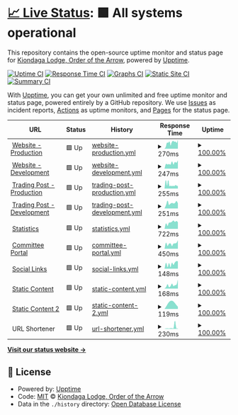 # [📈 Live Status](https://status.kiondaga.org): <!--live status--> **🟩 All systems operational**

This repository contains the open-source uptime monitor and status page for [Kiondaga Lodge, Order of the Arrow](https://kiondaga.org), powered by [Upptime](https://github.com/upptime/upptime).

[![Uptime CI](https://github.com/kiondaga/status/workflows/Uptime%20CI/badge.svg)](https://github.com/kiondaga/status/actions?query=workflow%3A%22Uptime+CI%22)
[![Response Time CI](https://github.com/kiondaga/status/workflows/Response%20Time%20CI/badge.svg)](https://github.com/kiondaga/status/actions?query=workflow%3A%22Response+Time+CI%22)
[![Graphs CI](https://github.com/kiondaga/status/workflows/Graphs%20CI/badge.svg)](https://github.com/kiondaga/status/actions?query=workflow%3A%22Graphs+CI%22)
[![Static Site CI](https://github.com/kiondaga/status/workflows/Static%20Site%20CI/badge.svg)](https://github.com/kiondaga/status/actions?query=workflow%3A%22Static+Site+CI%22)
[![Summary CI](https://github.com/kiondaga/status/workflows/Summary%20CI/badge.svg)](https://github.com/kiondaga/status/actions?query=workflow%3A%22Summary+CI%22)

With [Upptime](https://upptime.js.org), you can get your own unlimited and free uptime monitor and status page, powered entirely by a GitHub repository. We use [Issues](https://github.com/kiondaga/status/issues) as incident reports, [Actions](https://github.com/kiondaga/status/actions) as uptime monitors, and [Pages](https://status.kiondaga.org) for the status page.

<!--start: status pages-->
<!-- This summary is generated by Upptime (https://github.com/upptime/upptime) -->
<!-- Do not edit this manually, your changes will be overwritten -->
<!-- prettier-ignore -->
| URL | Status | History | Response Time | Uptime |
| --- | ------ | ------- | ------------- | ------ |
| <img alt="" src="https://content.kiondaga.org/brand/Trademark/cropped-OA_Trademark-10-180x180.png" height="13"> [Website - Production](https://kiondaga.org) | 🟩 Up | [website-production.yml](https://github.com/kiondaga/status/commits/HEAD/history/website-production.yml) | <details><summary><img alt="Response time graph" src="./graphs/website-production/response-time-week.png" height="20"> 270ms</summary><br><a href="https://status.kiondaga.org/history/website-production"><img alt="Response time 390" src="https://img.shields.io/endpoint?url=https%3A%2F%2Fraw.githubusercontent.com%2Fkiondaga%2Fstatus%2FHEAD%2Fapi%2Fwebsite-production%2Fresponse-time.json"></a><br><a href="https://status.kiondaga.org/history/website-production"><img alt="24-hour response time 188" src="https://img.shields.io/endpoint?url=https%3A%2F%2Fraw.githubusercontent.com%2Fkiondaga%2Fstatus%2FHEAD%2Fapi%2Fwebsite-production%2Fresponse-time-day.json"></a><br><a href="https://status.kiondaga.org/history/website-production"><img alt="7-day response time 270" src="https://img.shields.io/endpoint?url=https%3A%2F%2Fraw.githubusercontent.com%2Fkiondaga%2Fstatus%2FHEAD%2Fapi%2Fwebsite-production%2Fresponse-time-week.json"></a><br><a href="https://status.kiondaga.org/history/website-production"><img alt="30-day response time 317" src="https://img.shields.io/endpoint?url=https%3A%2F%2Fraw.githubusercontent.com%2Fkiondaga%2Fstatus%2FHEAD%2Fapi%2Fwebsite-production%2Fresponse-time-month.json"></a><br><a href="https://status.kiondaga.org/history/website-production"><img alt="1-year response time 390" src="https://img.shields.io/endpoint?url=https%3A%2F%2Fraw.githubusercontent.com%2Fkiondaga%2Fstatus%2FHEAD%2Fapi%2Fwebsite-production%2Fresponse-time-year.json"></a></details> | <details><summary><a href="https://status.kiondaga.org/history/website-production">100.00%</a></summary><a href="https://status.kiondaga.org/history/website-production"><img alt="All-time uptime 99.97%" src="https://img.shields.io/endpoint?url=https%3A%2F%2Fraw.githubusercontent.com%2Fkiondaga%2Fstatus%2FHEAD%2Fapi%2Fwebsite-production%2Fuptime.json"></a><br><a href="https://status.kiondaga.org/history/website-production"><img alt="24-hour uptime 100.00%" src="https://img.shields.io/endpoint?url=https%3A%2F%2Fraw.githubusercontent.com%2Fkiondaga%2Fstatus%2FHEAD%2Fapi%2Fwebsite-production%2Fuptime-day.json"></a><br><a href="https://status.kiondaga.org/history/website-production"><img alt="7-day uptime 100.00%" src="https://img.shields.io/endpoint?url=https%3A%2F%2Fraw.githubusercontent.com%2Fkiondaga%2Fstatus%2FHEAD%2Fapi%2Fwebsite-production%2Fuptime-week.json"></a><br><a href="https://status.kiondaga.org/history/website-production"><img alt="30-day uptime 100.00%" src="https://img.shields.io/endpoint?url=https%3A%2F%2Fraw.githubusercontent.com%2Fkiondaga%2Fstatus%2FHEAD%2Fapi%2Fwebsite-production%2Fuptime-month.json"></a><br><a href="https://status.kiondaga.org/history/website-production"><img alt="1-year uptime 99.97%" src="https://img.shields.io/endpoint?url=https%3A%2F%2Fraw.githubusercontent.com%2Fkiondaga%2Fstatus%2FHEAD%2Fapi%2Fwebsite-production%2Fuptime-year.json"></a></details>
| <img alt="" src="https://content.kiondaga.org/brand/Trademark/cropped-OA_Trademark-10-180x180.png" height="13"> [Website - Development](https://dev.kiondaga.org/.well-known/ping.html) | 🟩 Up | [website-development.yml](https://github.com/kiondaga/status/commits/HEAD/history/website-development.yml) | <details><summary><img alt="Response time graph" src="./graphs/website-development/response-time-week.png" height="20"> 247ms</summary><br><a href="https://status.kiondaga.org/history/website-development"><img alt="Response time 432" src="https://img.shields.io/endpoint?url=https%3A%2F%2Fraw.githubusercontent.com%2Fkiondaga%2Fstatus%2FHEAD%2Fapi%2Fwebsite-development%2Fresponse-time.json"></a><br><a href="https://status.kiondaga.org/history/website-development"><img alt="24-hour response time 294" src="https://img.shields.io/endpoint?url=https%3A%2F%2Fraw.githubusercontent.com%2Fkiondaga%2Fstatus%2FHEAD%2Fapi%2Fwebsite-development%2Fresponse-time-day.json"></a><br><a href="https://status.kiondaga.org/history/website-development"><img alt="7-day response time 247" src="https://img.shields.io/endpoint?url=https%3A%2F%2Fraw.githubusercontent.com%2Fkiondaga%2Fstatus%2FHEAD%2Fapi%2Fwebsite-development%2Fresponse-time-week.json"></a><br><a href="https://status.kiondaga.org/history/website-development"><img alt="30-day response time 259" src="https://img.shields.io/endpoint?url=https%3A%2F%2Fraw.githubusercontent.com%2Fkiondaga%2Fstatus%2FHEAD%2Fapi%2Fwebsite-development%2Fresponse-time-month.json"></a><br><a href="https://status.kiondaga.org/history/website-development"><img alt="1-year response time 432" src="https://img.shields.io/endpoint?url=https%3A%2F%2Fraw.githubusercontent.com%2Fkiondaga%2Fstatus%2FHEAD%2Fapi%2Fwebsite-development%2Fresponse-time-year.json"></a></details> | <details><summary><a href="https://status.kiondaga.org/history/website-development">100.00%</a></summary><a href="https://status.kiondaga.org/history/website-development"><img alt="All-time uptime 99.93%" src="https://img.shields.io/endpoint?url=https%3A%2F%2Fraw.githubusercontent.com%2Fkiondaga%2Fstatus%2FHEAD%2Fapi%2Fwebsite-development%2Fuptime.json"></a><br><a href="https://status.kiondaga.org/history/website-development"><img alt="24-hour uptime 100.00%" src="https://img.shields.io/endpoint?url=https%3A%2F%2Fraw.githubusercontent.com%2Fkiondaga%2Fstatus%2FHEAD%2Fapi%2Fwebsite-development%2Fuptime-day.json"></a><br><a href="https://status.kiondaga.org/history/website-development"><img alt="7-day uptime 100.00%" src="https://img.shields.io/endpoint?url=https%3A%2F%2Fraw.githubusercontent.com%2Fkiondaga%2Fstatus%2FHEAD%2Fapi%2Fwebsite-development%2Fuptime-week.json"></a><br><a href="https://status.kiondaga.org/history/website-development"><img alt="30-day uptime 100.00%" src="https://img.shields.io/endpoint?url=https%3A%2F%2Fraw.githubusercontent.com%2Fkiondaga%2Fstatus%2FHEAD%2Fapi%2Fwebsite-development%2Fuptime-month.json"></a><br><a href="https://status.kiondaga.org/history/website-development"><img alt="1-year uptime 99.96%" src="https://img.shields.io/endpoint?url=https%3A%2F%2Fraw.githubusercontent.com%2Fkiondaga%2Fstatus%2FHEAD%2Fapi%2Fwebsite-development%2Fuptime-year.json"></a></details>
| <img alt="" src="https://content.kiondaga.org/brand/Trademark/cropped-OA_Trademark-10-180x180.png" height="13"> [Trading Post - Production](https://tradingpost.kiondaga.org) | 🟩 Up | [trading-post-production.yml](https://github.com/kiondaga/status/commits/HEAD/history/trading-post-production.yml) | <details><summary><img alt="Response time graph" src="./graphs/trading-post-production/response-time-week.png" height="20"> 255ms</summary><br><a href="https://status.kiondaga.org/history/trading-post-production"><img alt="Response time 452" src="https://img.shields.io/endpoint?url=https%3A%2F%2Fraw.githubusercontent.com%2Fkiondaga%2Fstatus%2FHEAD%2Fapi%2Ftrading-post-production%2Fresponse-time.json"></a><br><a href="https://status.kiondaga.org/history/trading-post-production"><img alt="24-hour response time 368" src="https://img.shields.io/endpoint?url=https%3A%2F%2Fraw.githubusercontent.com%2Fkiondaga%2Fstatus%2FHEAD%2Fapi%2Ftrading-post-production%2Fresponse-time-day.json"></a><br><a href="https://status.kiondaga.org/history/trading-post-production"><img alt="7-day response time 255" src="https://img.shields.io/endpoint?url=https%3A%2F%2Fraw.githubusercontent.com%2Fkiondaga%2Fstatus%2FHEAD%2Fapi%2Ftrading-post-production%2Fresponse-time-week.json"></a><br><a href="https://status.kiondaga.org/history/trading-post-production"><img alt="30-day response time 282" src="https://img.shields.io/endpoint?url=https%3A%2F%2Fraw.githubusercontent.com%2Fkiondaga%2Fstatus%2FHEAD%2Fapi%2Ftrading-post-production%2Fresponse-time-month.json"></a><br><a href="https://status.kiondaga.org/history/trading-post-production"><img alt="1-year response time 452" src="https://img.shields.io/endpoint?url=https%3A%2F%2Fraw.githubusercontent.com%2Fkiondaga%2Fstatus%2FHEAD%2Fapi%2Ftrading-post-production%2Fresponse-time-year.json"></a></details> | <details><summary><a href="https://status.kiondaga.org/history/trading-post-production">100.00%</a></summary><a href="https://status.kiondaga.org/history/trading-post-production"><img alt="All-time uptime 99.95%" src="https://img.shields.io/endpoint?url=https%3A%2F%2Fraw.githubusercontent.com%2Fkiondaga%2Fstatus%2FHEAD%2Fapi%2Ftrading-post-production%2Fuptime.json"></a><br><a href="https://status.kiondaga.org/history/trading-post-production"><img alt="24-hour uptime 100.00%" src="https://img.shields.io/endpoint?url=https%3A%2F%2Fraw.githubusercontent.com%2Fkiondaga%2Fstatus%2FHEAD%2Fapi%2Ftrading-post-production%2Fuptime-day.json"></a><br><a href="https://status.kiondaga.org/history/trading-post-production"><img alt="7-day uptime 100.00%" src="https://img.shields.io/endpoint?url=https%3A%2F%2Fraw.githubusercontent.com%2Fkiondaga%2Fstatus%2FHEAD%2Fapi%2Ftrading-post-production%2Fuptime-week.json"></a><br><a href="https://status.kiondaga.org/history/trading-post-production"><img alt="30-day uptime 100.00%" src="https://img.shields.io/endpoint?url=https%3A%2F%2Fraw.githubusercontent.com%2Fkiondaga%2Fstatus%2FHEAD%2Fapi%2Ftrading-post-production%2Fuptime-month.json"></a><br><a href="https://status.kiondaga.org/history/trading-post-production"><img alt="1-year uptime 99.96%" src="https://img.shields.io/endpoint?url=https%3A%2F%2Fraw.githubusercontent.com%2Fkiondaga%2Fstatus%2FHEAD%2Fapi%2Ftrading-post-production%2Fuptime-year.json"></a></details>
| <img alt="" src="https://content.kiondaga.org/brand/Trademark/cropped-OA_Trademark-10-180x180.png" height="13"> [Trading Post - Development](https://dev-tradingpost.kiondaga.org/.well-known/ping.html) | 🟩 Up | [trading-post-development.yml](https://github.com/kiondaga/status/commits/HEAD/history/trading-post-development.yml) | <details><summary><img alt="Response time graph" src="./graphs/trading-post-development/response-time-week.png" height="20"> 251ms</summary><br><a href="https://status.kiondaga.org/history/trading-post-development"><img alt="Response time 359" src="https://img.shields.io/endpoint?url=https%3A%2F%2Fraw.githubusercontent.com%2Fkiondaga%2Fstatus%2FHEAD%2Fapi%2Ftrading-post-development%2Fresponse-time.json"></a><br><a href="https://status.kiondaga.org/history/trading-post-development"><img alt="24-hour response time 267" src="https://img.shields.io/endpoint?url=https%3A%2F%2Fraw.githubusercontent.com%2Fkiondaga%2Fstatus%2FHEAD%2Fapi%2Ftrading-post-development%2Fresponse-time-day.json"></a><br><a href="https://status.kiondaga.org/history/trading-post-development"><img alt="7-day response time 251" src="https://img.shields.io/endpoint?url=https%3A%2F%2Fraw.githubusercontent.com%2Fkiondaga%2Fstatus%2FHEAD%2Fapi%2Ftrading-post-development%2Fresponse-time-week.json"></a><br><a href="https://status.kiondaga.org/history/trading-post-development"><img alt="30-day response time 247" src="https://img.shields.io/endpoint?url=https%3A%2F%2Fraw.githubusercontent.com%2Fkiondaga%2Fstatus%2FHEAD%2Fapi%2Ftrading-post-development%2Fresponse-time-month.json"></a><br><a href="https://status.kiondaga.org/history/trading-post-development"><img alt="1-year response time 359" src="https://img.shields.io/endpoint?url=https%3A%2F%2Fraw.githubusercontent.com%2Fkiondaga%2Fstatus%2FHEAD%2Fapi%2Ftrading-post-development%2Fresponse-time-year.json"></a></details> | <details><summary><a href="https://status.kiondaga.org/history/trading-post-development">100.00%</a></summary><a href="https://status.kiondaga.org/history/trading-post-development"><img alt="All-time uptime 99.99%" src="https://img.shields.io/endpoint?url=https%3A%2F%2Fraw.githubusercontent.com%2Fkiondaga%2Fstatus%2FHEAD%2Fapi%2Ftrading-post-development%2Fuptime.json"></a><br><a href="https://status.kiondaga.org/history/trading-post-development"><img alt="24-hour uptime 100.00%" src="https://img.shields.io/endpoint?url=https%3A%2F%2Fraw.githubusercontent.com%2Fkiondaga%2Fstatus%2FHEAD%2Fapi%2Ftrading-post-development%2Fuptime-day.json"></a><br><a href="https://status.kiondaga.org/history/trading-post-development"><img alt="7-day uptime 100.00%" src="https://img.shields.io/endpoint?url=https%3A%2F%2Fraw.githubusercontent.com%2Fkiondaga%2Fstatus%2FHEAD%2Fapi%2Ftrading-post-development%2Fuptime-week.json"></a><br><a href="https://status.kiondaga.org/history/trading-post-development"><img alt="30-day uptime 100.00%" src="https://img.shields.io/endpoint?url=https%3A%2F%2Fraw.githubusercontent.com%2Fkiondaga%2Fstatus%2FHEAD%2Fapi%2Ftrading-post-development%2Fuptime-month.json"></a><br><a href="https://status.kiondaga.org/history/trading-post-development"><img alt="1-year uptime 99.99%" src="https://img.shields.io/endpoint?url=https%3A%2F%2Fraw.githubusercontent.com%2Fkiondaga%2Fstatus%2FHEAD%2Fapi%2Ftrading-post-development%2Fuptime-year.json"></a></details>
| <img alt="" src="https://content.kiondaga.org/brand/Trademark/cropped-OA_Trademark-10-180x180.png" height="13"> [Statistics](https://stats.kiondaga.org) | 🟩 Up | [statistics.yml](https://github.com/kiondaga/status/commits/HEAD/history/statistics.yml) | <details><summary><img alt="Response time graph" src="./graphs/statistics/response-time-week.png" height="20"> 722ms</summary><br><a href="https://status.kiondaga.org/history/statistics"><img alt="Response time 779" src="https://img.shields.io/endpoint?url=https%3A%2F%2Fraw.githubusercontent.com%2Fkiondaga%2Fstatus%2FHEAD%2Fapi%2Fstatistics%2Fresponse-time.json"></a><br><a href="https://status.kiondaga.org/history/statistics"><img alt="24-hour response time 832" src="https://img.shields.io/endpoint?url=https%3A%2F%2Fraw.githubusercontent.com%2Fkiondaga%2Fstatus%2FHEAD%2Fapi%2Fstatistics%2Fresponse-time-day.json"></a><br><a href="https://status.kiondaga.org/history/statistics"><img alt="7-day response time 722" src="https://img.shields.io/endpoint?url=https%3A%2F%2Fraw.githubusercontent.com%2Fkiondaga%2Fstatus%2FHEAD%2Fapi%2Fstatistics%2Fresponse-time-week.json"></a><br><a href="https://status.kiondaga.org/history/statistics"><img alt="30-day response time 695" src="https://img.shields.io/endpoint?url=https%3A%2F%2Fraw.githubusercontent.com%2Fkiondaga%2Fstatus%2FHEAD%2Fapi%2Fstatistics%2Fresponse-time-month.json"></a><br><a href="https://status.kiondaga.org/history/statistics"><img alt="1-year response time 779" src="https://img.shields.io/endpoint?url=https%3A%2F%2Fraw.githubusercontent.com%2Fkiondaga%2Fstatus%2FHEAD%2Fapi%2Fstatistics%2Fresponse-time-year.json"></a></details> | <details><summary><a href="https://status.kiondaga.org/history/statistics">100.00%</a></summary><a href="https://status.kiondaga.org/history/statistics"><img alt="All-time uptime 99.96%" src="https://img.shields.io/endpoint?url=https%3A%2F%2Fraw.githubusercontent.com%2Fkiondaga%2Fstatus%2FHEAD%2Fapi%2Fstatistics%2Fuptime.json"></a><br><a href="https://status.kiondaga.org/history/statistics"><img alt="24-hour uptime 100.00%" src="https://img.shields.io/endpoint?url=https%3A%2F%2Fraw.githubusercontent.com%2Fkiondaga%2Fstatus%2FHEAD%2Fapi%2Fstatistics%2Fuptime-day.json"></a><br><a href="https://status.kiondaga.org/history/statistics"><img alt="7-day uptime 100.00%" src="https://img.shields.io/endpoint?url=https%3A%2F%2Fraw.githubusercontent.com%2Fkiondaga%2Fstatus%2FHEAD%2Fapi%2Fstatistics%2Fuptime-week.json"></a><br><a href="https://status.kiondaga.org/history/statistics"><img alt="30-day uptime 100.00%" src="https://img.shields.io/endpoint?url=https%3A%2F%2Fraw.githubusercontent.com%2Fkiondaga%2Fstatus%2FHEAD%2Fapi%2Fstatistics%2Fuptime-month.json"></a><br><a href="https://status.kiondaga.org/history/statistics"><img alt="1-year uptime 99.97%" src="https://img.shields.io/endpoint?url=https%3A%2F%2Fraw.githubusercontent.com%2Fkiondaga%2Fstatus%2FHEAD%2Fapi%2Fstatistics%2Fuptime-year.json"></a></details>
| <img alt="" src="https://content.kiondaga.org/brand/Trademark/cropped-OA_Trademark-10-180x180.png" height="13"> [Committee Portal](https://portal.kiondaga.org) | 🟩 Up | [committee-portal.yml](https://github.com/kiondaga/status/commits/HEAD/history/committee-portal.yml) | <details><summary><img alt="Response time graph" src="./graphs/committee-portal/response-time-week.png" height="20"> 450ms</summary><br><a href="https://status.kiondaga.org/history/committee-portal"><img alt="Response time 562" src="https://img.shields.io/endpoint?url=https%3A%2F%2Fraw.githubusercontent.com%2Fkiondaga%2Fstatus%2FHEAD%2Fapi%2Fcommittee-portal%2Fresponse-time.json"></a><br><a href="https://status.kiondaga.org/history/committee-portal"><img alt="24-hour response time 396" src="https://img.shields.io/endpoint?url=https%3A%2F%2Fraw.githubusercontent.com%2Fkiondaga%2Fstatus%2FHEAD%2Fapi%2Fcommittee-portal%2Fresponse-time-day.json"></a><br><a href="https://status.kiondaga.org/history/committee-portal"><img alt="7-day response time 450" src="https://img.shields.io/endpoint?url=https%3A%2F%2Fraw.githubusercontent.com%2Fkiondaga%2Fstatus%2FHEAD%2Fapi%2Fcommittee-portal%2Fresponse-time-week.json"></a><br><a href="https://status.kiondaga.org/history/committee-portal"><img alt="30-day response time 418" src="https://img.shields.io/endpoint?url=https%3A%2F%2Fraw.githubusercontent.com%2Fkiondaga%2Fstatus%2FHEAD%2Fapi%2Fcommittee-portal%2Fresponse-time-month.json"></a><br><a href="https://status.kiondaga.org/history/committee-portal"><img alt="1-year response time 562" src="https://img.shields.io/endpoint?url=https%3A%2F%2Fraw.githubusercontent.com%2Fkiondaga%2Fstatus%2FHEAD%2Fapi%2Fcommittee-portal%2Fresponse-time-year.json"></a></details> | <details><summary><a href="https://status.kiondaga.org/history/committee-portal">100.00%</a></summary><a href="https://status.kiondaga.org/history/committee-portal"><img alt="All-time uptime 100.00%" src="https://img.shields.io/endpoint?url=https%3A%2F%2Fraw.githubusercontent.com%2Fkiondaga%2Fstatus%2FHEAD%2Fapi%2Fcommittee-portal%2Fuptime.json"></a><br><a href="https://status.kiondaga.org/history/committee-portal"><img alt="24-hour uptime 100.00%" src="https://img.shields.io/endpoint?url=https%3A%2F%2Fraw.githubusercontent.com%2Fkiondaga%2Fstatus%2FHEAD%2Fapi%2Fcommittee-portal%2Fuptime-day.json"></a><br><a href="https://status.kiondaga.org/history/committee-portal"><img alt="7-day uptime 100.00%" src="https://img.shields.io/endpoint?url=https%3A%2F%2Fraw.githubusercontent.com%2Fkiondaga%2Fstatus%2FHEAD%2Fapi%2Fcommittee-portal%2Fuptime-week.json"></a><br><a href="https://status.kiondaga.org/history/committee-portal"><img alt="30-day uptime 100.00%" src="https://img.shields.io/endpoint?url=https%3A%2F%2Fraw.githubusercontent.com%2Fkiondaga%2Fstatus%2FHEAD%2Fapi%2Fcommittee-portal%2Fuptime-month.json"></a><br><a href="https://status.kiondaga.org/history/committee-portal"><img alt="1-year uptime 100.00%" src="https://img.shields.io/endpoint?url=https%3A%2F%2Fraw.githubusercontent.com%2Fkiondaga%2Fstatus%2FHEAD%2Fapi%2Fcommittee-portal%2Fuptime-year.json"></a></details>
| <img alt="" src="https://content.kiondaga.org/brand/Trademark/cropped-OA_Trademark-10-180x180.png" height="13"> [Social Links](https://social.kiondaga.org) | 🟩 Up | [social-links.yml](https://github.com/kiondaga/status/commits/HEAD/history/social-links.yml) | <details><summary><img alt="Response time graph" src="./graphs/social-links/response-time-week.png" height="20"> 148ms</summary><br><a href="https://status.kiondaga.org/history/social-links"><img alt="Response time 130" src="https://img.shields.io/endpoint?url=https%3A%2F%2Fraw.githubusercontent.com%2Fkiondaga%2Fstatus%2FHEAD%2Fapi%2Fsocial-links%2Fresponse-time.json"></a><br><a href="https://status.kiondaga.org/history/social-links"><img alt="24-hour response time 250" src="https://img.shields.io/endpoint?url=https%3A%2F%2Fraw.githubusercontent.com%2Fkiondaga%2Fstatus%2FHEAD%2Fapi%2Fsocial-links%2Fresponse-time-day.json"></a><br><a href="https://status.kiondaga.org/history/social-links"><img alt="7-day response time 148" src="https://img.shields.io/endpoint?url=https%3A%2F%2Fraw.githubusercontent.com%2Fkiondaga%2Fstatus%2FHEAD%2Fapi%2Fsocial-links%2Fresponse-time-week.json"></a><br><a href="https://status.kiondaga.org/history/social-links"><img alt="30-day response time 117" src="https://img.shields.io/endpoint?url=https%3A%2F%2Fraw.githubusercontent.com%2Fkiondaga%2Fstatus%2FHEAD%2Fapi%2Fsocial-links%2Fresponse-time-month.json"></a><br><a href="https://status.kiondaga.org/history/social-links"><img alt="1-year response time 130" src="https://img.shields.io/endpoint?url=https%3A%2F%2Fraw.githubusercontent.com%2Fkiondaga%2Fstatus%2FHEAD%2Fapi%2Fsocial-links%2Fresponse-time-year.json"></a></details> | <details><summary><a href="https://status.kiondaga.org/history/social-links">100.00%</a></summary><a href="https://status.kiondaga.org/history/social-links"><img alt="All-time uptime 100.00%" src="https://img.shields.io/endpoint?url=https%3A%2F%2Fraw.githubusercontent.com%2Fkiondaga%2Fstatus%2FHEAD%2Fapi%2Fsocial-links%2Fuptime.json"></a><br><a href="https://status.kiondaga.org/history/social-links"><img alt="24-hour uptime 100.00%" src="https://img.shields.io/endpoint?url=https%3A%2F%2Fraw.githubusercontent.com%2Fkiondaga%2Fstatus%2FHEAD%2Fapi%2Fsocial-links%2Fuptime-day.json"></a><br><a href="https://status.kiondaga.org/history/social-links"><img alt="7-day uptime 100.00%" src="https://img.shields.io/endpoint?url=https%3A%2F%2Fraw.githubusercontent.com%2Fkiondaga%2Fstatus%2FHEAD%2Fapi%2Fsocial-links%2Fuptime-week.json"></a><br><a href="https://status.kiondaga.org/history/social-links"><img alt="30-day uptime 100.00%" src="https://img.shields.io/endpoint?url=https%3A%2F%2Fraw.githubusercontent.com%2Fkiondaga%2Fstatus%2FHEAD%2Fapi%2Fsocial-links%2Fuptime-month.json"></a><br><a href="https://status.kiondaga.org/history/social-links"><img alt="1-year uptime 100.00%" src="https://img.shields.io/endpoint?url=https%3A%2F%2Fraw.githubusercontent.com%2Fkiondaga%2Fstatus%2FHEAD%2Fapi%2Fsocial-links%2Fuptime-year.json"></a></details>
| <img alt="" src="https://content.kiondaga.org/favicon.ico" height="13"> [Static Content](https://static.kiondaga.org/ping/) | 🟩 Up | [static-content.yml](https://github.com/kiondaga/status/commits/HEAD/history/static-content.yml) | <details><summary><img alt="Response time graph" src="./graphs/static-content/response-time-week.png" height="20"> 168ms</summary><br><a href="https://status.kiondaga.org/history/static-content"><img alt="Response time 118" src="https://img.shields.io/endpoint?url=https%3A%2F%2Fraw.githubusercontent.com%2Fkiondaga%2Fstatus%2FHEAD%2Fapi%2Fstatic-content%2Fresponse-time.json"></a><br><a href="https://status.kiondaga.org/history/static-content"><img alt="24-hour response time 162" src="https://img.shields.io/endpoint?url=https%3A%2F%2Fraw.githubusercontent.com%2Fkiondaga%2Fstatus%2FHEAD%2Fapi%2Fstatic-content%2Fresponse-time-day.json"></a><br><a href="https://status.kiondaga.org/history/static-content"><img alt="7-day response time 168" src="https://img.shields.io/endpoint?url=https%3A%2F%2Fraw.githubusercontent.com%2Fkiondaga%2Fstatus%2FHEAD%2Fapi%2Fstatic-content%2Fresponse-time-week.json"></a><br><a href="https://status.kiondaga.org/history/static-content"><img alt="30-day response time 122" src="https://img.shields.io/endpoint?url=https%3A%2F%2Fraw.githubusercontent.com%2Fkiondaga%2Fstatus%2FHEAD%2Fapi%2Fstatic-content%2Fresponse-time-month.json"></a><br><a href="https://status.kiondaga.org/history/static-content"><img alt="1-year response time 118" src="https://img.shields.io/endpoint?url=https%3A%2F%2Fraw.githubusercontent.com%2Fkiondaga%2Fstatus%2FHEAD%2Fapi%2Fstatic-content%2Fresponse-time-year.json"></a></details> | <details><summary><a href="https://status.kiondaga.org/history/static-content">100.00%</a></summary><a href="https://status.kiondaga.org/history/static-content"><img alt="All-time uptime 100.00%" src="https://img.shields.io/endpoint?url=https%3A%2F%2Fraw.githubusercontent.com%2Fkiondaga%2Fstatus%2FHEAD%2Fapi%2Fstatic-content%2Fuptime.json"></a><br><a href="https://status.kiondaga.org/history/static-content"><img alt="24-hour uptime 100.00%" src="https://img.shields.io/endpoint?url=https%3A%2F%2Fraw.githubusercontent.com%2Fkiondaga%2Fstatus%2FHEAD%2Fapi%2Fstatic-content%2Fuptime-day.json"></a><br><a href="https://status.kiondaga.org/history/static-content"><img alt="7-day uptime 100.00%" src="https://img.shields.io/endpoint?url=https%3A%2F%2Fraw.githubusercontent.com%2Fkiondaga%2Fstatus%2FHEAD%2Fapi%2Fstatic-content%2Fuptime-week.json"></a><br><a href="https://status.kiondaga.org/history/static-content"><img alt="30-day uptime 100.00%" src="https://img.shields.io/endpoint?url=https%3A%2F%2Fraw.githubusercontent.com%2Fkiondaga%2Fstatus%2FHEAD%2Fapi%2Fstatic-content%2Fuptime-month.json"></a><br><a href="https://status.kiondaga.org/history/static-content"><img alt="1-year uptime 100.00%" src="https://img.shields.io/endpoint?url=https%3A%2F%2Fraw.githubusercontent.com%2Fkiondaga%2Fstatus%2FHEAD%2Fapi%2Fstatic-content%2Fuptime-year.json"></a></details>
| <img alt="" src="https://content.kiondaga.org/favicon.ico" height="13"> [Static Content 2](https://content.kiondaga.org/ping/) | 🟩 Up | [static-content-2.yml](https://github.com/kiondaga/status/commits/HEAD/history/static-content-2.yml) | <details><summary><img alt="Response time graph" src="./graphs/static-content-2/response-time-week.png" height="20"> 119ms</summary><br><a href="https://status.kiondaga.org/history/static-content-2"><img alt="Response time 162" src="https://img.shields.io/endpoint?url=https%3A%2F%2Fraw.githubusercontent.com%2Fkiondaga%2Fstatus%2FHEAD%2Fapi%2Fstatic-content-2%2Fresponse-time.json"></a><br><a href="https://status.kiondaga.org/history/static-content-2"><img alt="24-hour response time 58" src="https://img.shields.io/endpoint?url=https%3A%2F%2Fraw.githubusercontent.com%2Fkiondaga%2Fstatus%2FHEAD%2Fapi%2Fstatic-content-2%2Fresponse-time-day.json"></a><br><a href="https://status.kiondaga.org/history/static-content-2"><img alt="7-day response time 119" src="https://img.shields.io/endpoint?url=https%3A%2F%2Fraw.githubusercontent.com%2Fkiondaga%2Fstatus%2FHEAD%2Fapi%2Fstatic-content-2%2Fresponse-time-week.json"></a><br><a href="https://status.kiondaga.org/history/static-content-2"><img alt="30-day response time 117" src="https://img.shields.io/endpoint?url=https%3A%2F%2Fraw.githubusercontent.com%2Fkiondaga%2Fstatus%2FHEAD%2Fapi%2Fstatic-content-2%2Fresponse-time-month.json"></a><br><a href="https://status.kiondaga.org/history/static-content-2"><img alt="1-year response time 162" src="https://img.shields.io/endpoint?url=https%3A%2F%2Fraw.githubusercontent.com%2Fkiondaga%2Fstatus%2FHEAD%2Fapi%2Fstatic-content-2%2Fresponse-time-year.json"></a></details> | <details><summary><a href="https://status.kiondaga.org/history/static-content-2">100.00%</a></summary><a href="https://status.kiondaga.org/history/static-content-2"><img alt="All-time uptime 100.00%" src="https://img.shields.io/endpoint?url=https%3A%2F%2Fraw.githubusercontent.com%2Fkiondaga%2Fstatus%2FHEAD%2Fapi%2Fstatic-content-2%2Fuptime.json"></a><br><a href="https://status.kiondaga.org/history/static-content-2"><img alt="24-hour uptime 100.00%" src="https://img.shields.io/endpoint?url=https%3A%2F%2Fraw.githubusercontent.com%2Fkiondaga%2Fstatus%2FHEAD%2Fapi%2Fstatic-content-2%2Fuptime-day.json"></a><br><a href="https://status.kiondaga.org/history/static-content-2"><img alt="7-day uptime 100.00%" src="https://img.shields.io/endpoint?url=https%3A%2F%2Fraw.githubusercontent.com%2Fkiondaga%2Fstatus%2FHEAD%2Fapi%2Fstatic-content-2%2Fuptime-week.json"></a><br><a href="https://status.kiondaga.org/history/static-content-2"><img alt="30-day uptime 100.00%" src="https://img.shields.io/endpoint?url=https%3A%2F%2Fraw.githubusercontent.com%2Fkiondaga%2Fstatus%2FHEAD%2Fapi%2Fstatic-content-2%2Fuptime-month.json"></a><br><a href="https://status.kiondaga.org/history/static-content-2"><img alt="1-year uptime 100.00%" src="https://img.shields.io/endpoint?url=https%3A%2F%2Fraw.githubusercontent.com%2Fkiondaga%2Fstatus%2FHEAD%2Fapi%2Fstatic-content-2%2Fuptime-year.json"></a></details>
| <img alt="" src="https://content.kiondaga.org/brand/Trademark/cropped-OA_Trademark-10-180x180.png" height="13"> URL Shortener | 🟩 Up | [url-shortener.yml](https://github.com/kiondaga/status/commits/HEAD/history/url-shortener.yml) | <details><summary><img alt="Response time graph" src="./graphs/url-shortener/response-time-week.png" height="20"> 230ms</summary><br><a href="https://status.kiondaga.org/history/url-shortener"><img alt="Response time 308" src="https://img.shields.io/endpoint?url=https%3A%2F%2Fraw.githubusercontent.com%2Fkiondaga%2Fstatus%2FHEAD%2Fapi%2Furl-shortener%2Fresponse-time.json"></a><br><a href="https://status.kiondaga.org/history/url-shortener"><img alt="24-hour response time 245" src="https://img.shields.io/endpoint?url=https%3A%2F%2Fraw.githubusercontent.com%2Fkiondaga%2Fstatus%2FHEAD%2Fapi%2Furl-shortener%2Fresponse-time-day.json"></a><br><a href="https://status.kiondaga.org/history/url-shortener"><img alt="7-day response time 230" src="https://img.shields.io/endpoint?url=https%3A%2F%2Fraw.githubusercontent.com%2Fkiondaga%2Fstatus%2FHEAD%2Fapi%2Furl-shortener%2Fresponse-time-week.json"></a><br><a href="https://status.kiondaga.org/history/url-shortener"><img alt="30-day response time 218" src="https://img.shields.io/endpoint?url=https%3A%2F%2Fraw.githubusercontent.com%2Fkiondaga%2Fstatus%2FHEAD%2Fapi%2Furl-shortener%2Fresponse-time-month.json"></a><br><a href="https://status.kiondaga.org/history/url-shortener"><img alt="1-year response time 308" src="https://img.shields.io/endpoint?url=https%3A%2F%2Fraw.githubusercontent.com%2Fkiondaga%2Fstatus%2FHEAD%2Fapi%2Furl-shortener%2Fresponse-time-year.json"></a></details> | <details><summary><a href="https://status.kiondaga.org/history/url-shortener">100.00%</a></summary><a href="https://status.kiondaga.org/history/url-shortener"><img alt="All-time uptime 99.97%" src="https://img.shields.io/endpoint?url=https%3A%2F%2Fraw.githubusercontent.com%2Fkiondaga%2Fstatus%2FHEAD%2Fapi%2Furl-shortener%2Fuptime.json"></a><br><a href="https://status.kiondaga.org/history/url-shortener"><img alt="24-hour uptime 100.00%" src="https://img.shields.io/endpoint?url=https%3A%2F%2Fraw.githubusercontent.com%2Fkiondaga%2Fstatus%2FHEAD%2Fapi%2Furl-shortener%2Fuptime-day.json"></a><br><a href="https://status.kiondaga.org/history/url-shortener"><img alt="7-day uptime 100.00%" src="https://img.shields.io/endpoint?url=https%3A%2F%2Fraw.githubusercontent.com%2Fkiondaga%2Fstatus%2FHEAD%2Fapi%2Furl-shortener%2Fuptime-week.json"></a><br><a href="https://status.kiondaga.org/history/url-shortener"><img alt="30-day uptime 100.00%" src="https://img.shields.io/endpoint?url=https%3A%2F%2Fraw.githubusercontent.com%2Fkiondaga%2Fstatus%2FHEAD%2Fapi%2Furl-shortener%2Fuptime-month.json"></a><br><a href="https://status.kiondaga.org/history/url-shortener"><img alt="1-year uptime 99.97%" src="https://img.shields.io/endpoint?url=https%3A%2F%2Fraw.githubusercontent.com%2Fkiondaga%2Fstatus%2FHEAD%2Fapi%2Furl-shortener%2Fuptime-year.json"></a></details>

<!--end: status pages-->

[**Visit our status website →**](https://status.kiondaga.org)

## 📄 License

- Powered by: [Upptime](https://github.com/upptime/upptime)
- Code: [MIT](./LICENSE) © [Kiondaga Lodge, Order of the Arrow](https://kiondaga.org)
- Data in the `./history` directory: [Open Database License](https://opendatacommons.org/licenses/odbl/1-0/)
